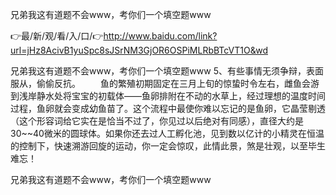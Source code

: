 兄弟我这有道题不会www，考你们一个填空题www

👉最/新/观/看/入/口/👉http://www.baidu.com/link?url=jHz8AcivB1yuSpc8sJSrNM3GjOR6OSPiMLRbBTcVT1O&wd

兄弟我这有道题不会www，考你们一个填空题www	5、有些事情无须争辩，表面服从，偷偷反抗。
　　鱼的繁殖初期固定在三月上旬的惊蛰时令左右，雌鱼会游到浅岸静水处将宝宝的初载体——鱼卵排附在不动的水草上，经过理想的温度时间过程，鱼卵就会变成幼鱼苗了。这个流程中最使你难以忘记的是鱼卵，它晶莹剔透（这个形容词给它实在是恰当不过了，你见过以后绝对有同感），直径大约是30~~40微米的圆球体。如果你还去过人工孵化池，见到数以亿计的小精灵在恒温的控制下，快速溯游回旋的运动，你一定会惊叹，此情此景，煞是壮观，以至毕生难忘！


兄弟我这有道题不会www，考你们一个填空题www
